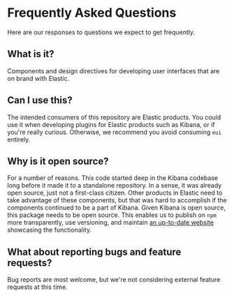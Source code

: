 # Frequently Asked Questions

Here are our responses to questions we expect to get frequently.

## What is it?

Components and design directives for developing user interfaces that are on brand with Elastic.

## Can I use this?

The intended consumers of this repository are Elastic products. You could use it when developing plugins for Elastic products such as Kibana, or if you're really curious. Otherwise, we recommend you avoid consuming `eui` entirely.

## Why is it open source?

For a number of reasons. This code started deep in the Kibana codebase long before it made it to a standalone repository. In a sense, it was already open source, just not a first-class citizen. Other products in Elastic need to take advantage of these components, but that was hard to accomplish if the components continued to be a part of Kibana. Given Kibana is open source, this package needs to be open source. This enables us to publish on `npm` more transparently, use versioning, and maintain [an up-to-date website][docs] showcasing the functionality.

## What about reporting bugs and feature requests?

Bug reports are most welcome, but we're not considering external feature requests at this time.

[docs]: https://eui.now.sh
